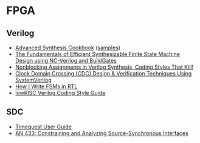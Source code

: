 # FPGA

## Verilog

* [Advanced Synthesis Cookbook](https://www.intel.com/content/dam/www/programmable/us/en/pdfs/literature/manual/stx_cookbook.pdf) ([samples](http://www.altera.com/literature/manual/cookbook.zip))
* [The Fundamentals of Efficient Synthesizable Finite State Machine Design using NC-Verilog and BuildGates](http://www.sunburst-design.com/papers/CummingsICU2002_FSMFundamentals.pdf)
* [Nonblocking Assignments in Verilog Synthesis, Coding Styles That Kill!](http://www.sunburst-design.com/papers/CummingsSNUG2000SJ_NBA.pdf)
* [Clock Domain Crossing (CDC) Design & Verification Techniques Using SystemVerilog](http://www.sunburst-design.com/papers/CummingsSNUG2008Boston_CDC.pdf)
* [How I Write FSMs in RTL](https://tomverbeure.github.io/2020/05/01/How-I-Write-FSMs-in-RTL.html)
* [lowRISC Verilog Coding Style Guide](https://github.com/MiekH/lowRISC-style-guides/blob/master/VerilogCodingStyle.md)

## SDC

* [Timequest User Guide](https://www.intel.com/content/dam/support/us/en/programmable/support-resources/fpga-wiki/asset02/timequest-user-guide.pdf)
* [AN 433: Constraining and Analyzing
Source-Synchronous Interfaces](https://www.intel.com/content/dam/altera-www/global/en_US/pdfs/literature/an/an433.pdf)
